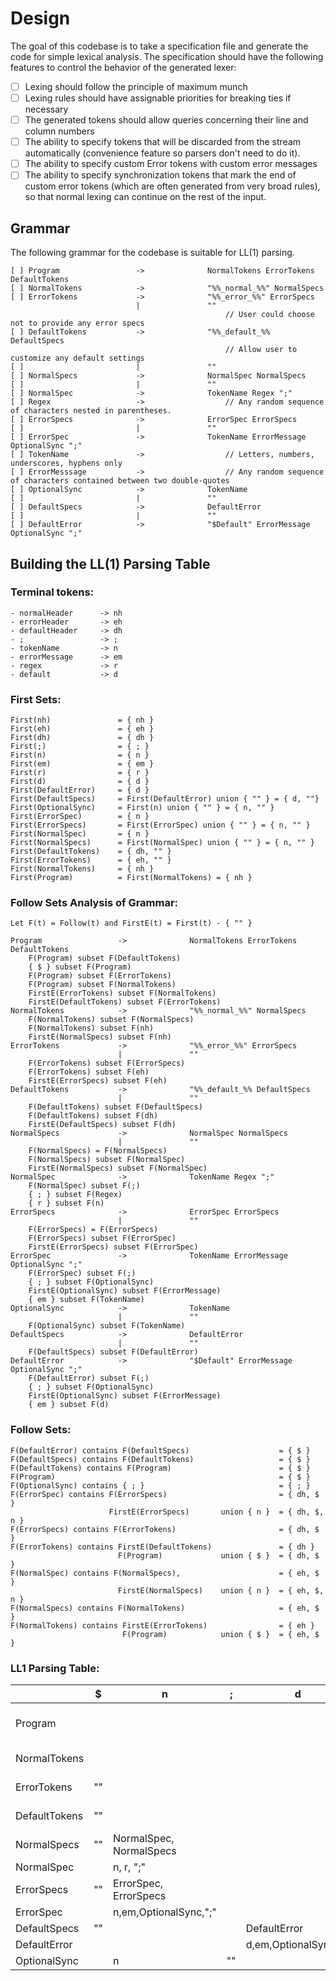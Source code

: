 # Design #

The goal of this codebase is to take a specification file and generate the code for simple lexical analysis. The specification should have the following features to control the behavior of the generated lexer:

- [ ] Lexing should follow the principle of maximum munch
- [ ] Lexing rules should have assignable priorities for breaking ties if necessary
- [ ] The generated tokens should allow queries concerning their line and column numbers
- [ ] The ability to specify tokens that will be discarded from the stream automatically (convenience feature so parsers don't need to do it).
- [ ] The ability to specify custom Error tokens with custom error messages
- [ ] The ability to specify synchronization tokens that mark the end of custom error tokens (which are often generated from very broad rules), so that normal lexing can continue on the rest of the input.

## Grammar

The following grammar for the codebase is suitable for LL(1) parsing.

```
[ ] Program                 ->              NormalTokens ErrorTokens DefaultTokens
[ ] NormalTokens            ->              "%%_normal_%%" NormalSpecs
[ ] ErrorTokens             ->              "%%_error_%%" ErrorSpecs
                            |               ""  
                                                // User could choose not to provide any error specs
[ ] DefaultTokens           ->              "%%_default_%% DefaultSpecs  
                                                // Allow user to customize any default settings
[ ]                         |               ""
[ ] NormalSpecs             ->              NormalSpec NormalSpecs
[ ]                         |               ""
[ ] NormalSpec              ->              TokenName Regex ";"
[ ] Regex                   ->                  // Any random sequence of characters nested in parentheses.
[ ] ErrorSpecs              ->              ErrorSpec ErrorSpecs
[ ]                         |               ""
[ ] ErrorSpec               ->              TokenName ErrorMessage OptionalSync ";"
[ ] TokenName               ->                  // Letters, numbers, underscores, hyphens only
[ ] ErrorMesssage           ->                  // Any random sequence of characters contained between two double-quotes
[ ] OptionalSync            ->              TokenName
[ ]                         |               ""
[ ] DefaultSpecs            ->              DefaultError
[ ]                         |               ""
[ ] DefaultError            ->              "$Default" ErrorMessage OptionalSync ";"
```

## Building the LL(1) Parsing Table

### Terminal tokens:

```
- normalHeader      -> nh
- errorHeader       -> eh
- defaultHeader     -> dh
- ;                 -> ;
- tokenName         -> n
- errorMessage      -> em
- regex             -> r
- default           -> d
```

### First Sets:

```
First(nh)               = { nh }
First(eh)               = { eh }
First(dh)               = { dh }
First(;)                = { ; }
First(n)                = { n }
First(em)               = { em }
First(r)                = { r }
First(d)                = { d }
First(DefaultError)     = { d }
First(DefaultSpecs)     = First(DefaultError) union { "" } = { d, ""}
First(OptionalSync)     = First(n) union { "" } = { n, "" }
First(ErrorSpec)        = { n }
First(ErrorSpecs)       = First(ErrorSpec) union { "" } = { n, "" }
First(NormalSpec)       = { n }
First(NormalSpecs)      = First(NormalSpec) union { "" } = { n, "" }
First(DefaultTokens)    = { dh, "" }
First(ErrorTokens)      = { eh, "" }
First(NormalTokens)     = { nh }
First(Program)          = First(NormalTokens) = { nh }
```

### Follow Sets Analysis of Grammar:

```
Let F(t) = Follow(t) and FirstE(t) = First(t) - { "" }

Program                 ->              NormalTokens ErrorTokens DefaultTokens
    F(Program) subset F(DefaultTokens)
    { $ } subset F(Program)
    F(Program) subset F(ErrorTokens)
    F(Program) subset F(NormalTokens)
    FirstE(ErrorTokens) subset F(NormalTokens)
    FirstE(DefaultTokens) subset F(ErrorTokens)
NormalTokens            ->              "%%_normal_%%" NormalSpecs
    F(NormalTokens) subset F(NormalSpecs)
    F(NormalTokens) subset F(nh)
    FirstE(NormalSpecs) subset F(nh)
ErrorTokens             ->              "%%_error_%%" ErrorSpecs
                        |               ""  
    F(ErrorTokens) subset F(ErrorSpecs)
    F(ErrorTokens) subset F(eh)
    FirstE(ErrorSpecs) subset F(eh)
DefaultTokens           ->              "%%_default_%% DefaultSpecs  
                        |               ""
    F(DefaultTokens) subset F(DefaultSpecs)
    F(DefaultTokens) subset F(dh)
    FirstE(DefaultSpecs) subset F(dh)
NormalSpecs             ->              NormalSpec NormalSpecs
                        |               ""
    F(NormalSpecs) = F(NormalSpecs)
    F(NormalSpecs) subset F(NormalSpec)
    FirstE(NormalSpecs) subset F(NormalSpec)
NormalSpec              ->              TokenName Regex ";"
    F(NormalSpec) subset F(;)
    { ; } subset F(Regex)
    { r } subset F(n)
ErrorSpecs              ->              ErrorSpec ErrorSpecs
                        |               ""
    F(ErrorSpecs) = F(ErrorSpecs)
    F(ErrorSpecs) subset F(ErrorSpec)
    FirstE(ErrorSpecs) subset F(ErrorSpec)
ErrorSpec               ->              TokenName ErrorMessage OptionalSync ";"
    F(ErrorSpec) subset F(;)
    { ; } subset F(OptionalSync)
    FirstE(OptionalSync) subset F(ErrorMessage)
    { em } subset F(TokenName)
OptionalSync            ->              TokenName
                        |               ""
    F(OptionalSync) subset F(TokenName)
DefaultSpecs            ->              DefaultError
                        |               ""
    F(DefaultSpecs) subset F(DefaultError)
DefaultError            ->              "$Default" ErrorMessage OptionalSync ";"
    F(DefaultError) subset F(;)
    { ; } subset F(OptionalSync)
    FirstE(OptionalSync) subset F(ErrorMessage)
    { em } subset F(d)
```

### Follow Sets:

```
F(DefaultError) contains F(DefaultSpecs)                    = { $ }
F(DefaultSpecs) contains F(DefaultTokens)                   = { $ } 
F(DefaultTokens) contains F(Program)                        = { $ }
F(Program)                                                  = { $ }
F(OptionalSync) contains { ; }                              = { ; }
F(ErrorSpec) contains F(ErrorSpecs)                         = { dh, $ }
                      FirstE(ErrorSpecs)       union { n }  = { dh, $, n }
F(ErrorSpecs) contains F(ErrorTokens)                       = { dh, $ }
F(ErrorTokens) contains FirstE(DefaultTokens)               = { dh }
                        F(Program)             union { $ }  = { dh, $ }
F(NormalSpec) contains F(NormalSpecs),                      = { eh, $ }
                        FirstE(NormalSpecs)    union { n }  = { eh, $, n }             
F(NormalSpecs) contains F(NormalTokens)                     = { eh, $ }
F(NormalTokens) contains FirstE(ErrorTokens)                = { eh }
                         F(Program)            union { $ }  = { eh, $ }
```


### LL1 Parsing Table:

|                   |   $               |  n                        |     ;      |   d                       |    dh            |   eh          |   nh
|-------            |------             |-------                    |--------    |----------                 | --------         | -----------   | -----
| Program           |                   |                           |            |                           |                  |               | NormalTokens, ErrorTokens, DefaultTokens
| NormalTokens      |                   |                           |            |                           |                  |               | nh NormalSpecs
| ErrorTokens       | ""                |                           |            |                           |  ""              | eh ErrorSpecs |
| DefaultTokens     | ""                |                           |            |                           | dh DefaultSpecs  |
| NormalSpecs       | ""                | NormalSpec, NormalSpecs   |            |                           |                  |  ""
| NormalSpec        |                   | n, r, ";"                 |
| ErrorSpecs        | ""                | ErrorSpec, ErrorSpecs     |            |                           |  ""
| ErrorSpec         |                   | n,em,OptionalSync,";"     |
| DefaultSpecs      | ""                |                           |            | DefaultError
| DefaultError      |                   |                           |            | d,em,OptionalSync,";"
| OptionalSync      |                   |  n                        |     ""